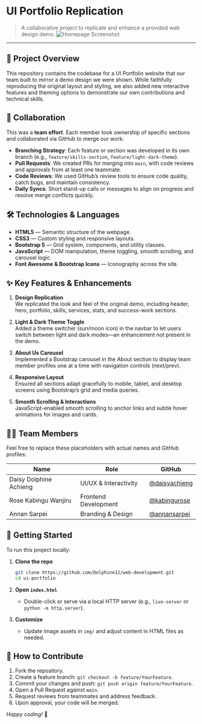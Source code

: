 # UI Portfolio Replication

> A collaborative project to replicate and enhance a provided web design demo.
![Homepage Screenshot](https://github.com/user-attachments/assets/31f3b5e6-45bf-463a-9785-64c093e2256c)

---

## 📄 Project Overview
This repository contains the codebase for a UI Portfolio website that our team built to mirror a demo design we were shown. While faithfully reproducing the original layout and styling, we also added new interactive features and theming options to demonstrate our own contributions and technical skills.

## 🤝 Collaboration
This was a **team effort**. Each member took ownership of specific sections and collaborated via GitHub to merge our work:

- **Branching Strategy**: Each feature or section was developed in its own branch (e.g., `feature/skills-section`, `feature/light-dark-theme`).
- **Pull Requests**: We created PRs for merging into `main`, with code reviews and approvals from at least one teammate.
- **Code Reviews**: We used GitHub’s review tools to ensure code quality, catch bugs, and maintain consistency.
- **Daily Syncs**: Short stand-up calls or messages to align on progress and resolve merge conflicts quickly.

## 🛠️ Technologies & Languages
- **HTML5** — Semantic structure of the webpage.
- **CSS3** — Custom styling and responsive layouts.
- **Bootstrap 5** — Grid system, components, and utility classes.
- **JavaScript** — DOM manipulation, theme toggling, smooth scrolling, and carousel logic.
- **Font Awesome & Bootstrap Icons** — Iconography across the site.

## ✨ Key Features & Enhancements
1. **Design Replication**  
   We replicated the look and feel of the original demo, including header, hero, portfolio, skills, services, stats, and success-work sections.

2. **Light & Dark Theme Toggle**  
   Added a theme switcher (sun/moon icon) in the navbar to let users switch between light and dark modes—an enhancement not present in the demo.

3. **About Us Carousel**  
   Implemented a Bootstrap carousel in the About section to display team member profiles one at a time with navigation controls (next/prev).

4. **Responsive Layout**  
   Ensured all sections adapt gracefully to mobile, tablet, and desktop screens using Bootstrap’s grid and media queries.

5. **Smooth Scrolling & Interactions**  
   JavaScript-enabled smooth scrolling to anchor links and subtle hover animations for images and cards.

## 🧑‍💻 Team Members
Feel free to replace these placeholders with actual names and GitHub profiles:

| Name                       | Role                      | GitHub                          |
|----------------------------|---------------------------|---------------------------------|
| Daisy Dolphine Achieng     | UI/UX & Interactivity      | [@daisyachieng](https://github.com/Dolphine12) |
| Rose Kabingu Wanjiru       | Frontend Development        | [@kabingurose](https://github.com/rosewanjirukabingu)   |
| Annan Sarpei               | Branding & Design      | [@annansarpei](https://github.com/Dahbillionaire)   |

## 🚀 Getting Started
To run this project locally:

1. **Clone the repo**
   ```bash
   git clone https://github.com/Dolphine12/web-development.git
   cd ui-portfolio
   ```

2. **Open `index.html`**
   - Double-click or serve via a local HTTP server (e.g., `live-server` or `python -m http.server`).

3. **Customize**
   - Update image assets in `img/` and adjust content in HTML files as needed.

## 🤔 How to Contribute
1. Fork the repository.  
2. Create a feature branch: `git checkout -b feature/YourFeature`.  
3. Commit your changes and push: `git push origin feature/YourFeature`.  
4. Open a Pull Request against `main`.  
5. Request reviews from teammates and address feedback.  
6. Upon approval, your code will be merged.


*Happy coding!* 🚀

